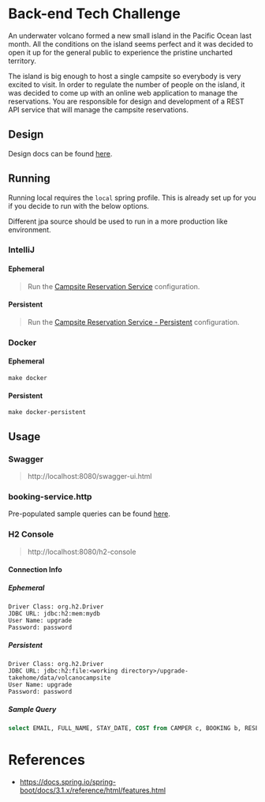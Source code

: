 # Back-end Tech Challenge
An underwater volcano formed a new small island in the Pacific Ocean last month. All the conditions on the island seems perfect and it was
decided to open it up for the general public to experience the pristine uncharted territory.

The island is big enough to host a single campsite so everybody is very excited to visit. In order to regulate the number of people on the island, it
was decided to come up with an online web application to manage the reservations. You are responsible for design and development of a REST
API service that will manage the campsite reservations.

## Design

Design docs can be found [here](./design/Design.md).

## Running

Running local requires the `local` spring profile. This is already set up for you if you decide to run with the below options.

Different jpa source should be used to run in a more production like environment.

### IntelliJ
#### Ephemeral 

> Run the [Campsite Reservation Service](./.run/Campsite%20Reservation%20Service.run.xml) configuration.

#### Persistent

> Run the [Campsite Reservation Service - Persistent](./.run/Campsite%20Reservation%20Service%20-%20Persistent.run.xml) configuration.

### Docker
#### Ephemeral

    make docker

#### Persistent

    make docker-persistent

## Usage
### Swagger

> http://localhost:8080/swagger-ui.html

### booking-service.http

Pre-populated sample queries can be found [here](booking-service.http).

### H2 Console

> http://localhost:8080/h2-console

#### Connection Info
##### Ephemeral
```
Driver Class: org.h2.Driver
JDBC URL: jdbc:h2:mem:mydb
User Name: upgrade
Password: password
```
##### Persistent
```
Driver Class: org.h2.Driver
JDBC URL: jdbc:h2:file:<working directory>/upgrade-takehome/data/volcanocampsite
User Name: upgrade
Password: password
```
##### Sample Query
```sql
select EMAIL, FULL_NAME, STAY_DATE, COST from CAMPER c, BOOKING b, RESERVATION r where c.ID = b.CAMPER_ID and b.ID = r.BOOKING_ID
```

# References
* https://docs.spring.io/spring-boot/docs/3.1.x/reference/html/features.html